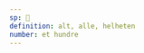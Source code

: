 ```yaml
---
sp: 󱤄
definition: alt, alle, helheten
number: et hundre
---
```

<!-- - ale is everything. it's the whole of something -->
